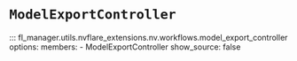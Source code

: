 # `ModelExportController`

::: fl_manager.utils.nvflare_extensions.nv.workflows.model_export_controller
    options:
      members:
      - ModelExportController
      show_source: false
